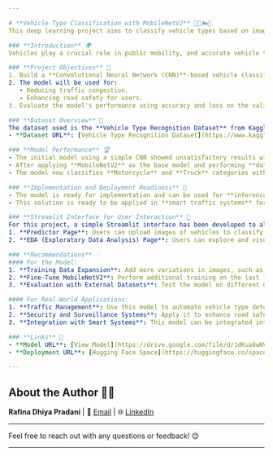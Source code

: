 ```yaml
---

# **Vehicle Type Classification with MobileNetV2** 🚗🚚🏍️🚌  
This deep learning project aims to classify vehicle types based on images using the Convolutional Neural Network (CNN) approach. The main focus of this project is to evaluate the model's performance, improve accuracy, and provide recommendations for real-world applications in traffic management and road safety.

### **Introduction** 🌍  
Vehicles play a crucial role in public mobility, and accurate vehicle type recognition is essential for traffic management, such as regulating heavy vehicle lanes and monitoring traffic violations. This project develops a system to automatically classify vehicle types such as **Car**, **Truck**, **Motorcycle**, and **Bus** from images. The primary goal is to assist in smart traffic management and improve road safety.

### **Project Objectives** 🎯  
1. Build a **Convolutional Neural Network (CNN)**-based vehicle classification model to recognize vehicle types from images.  
2. The model will be used for:  
   - Reducing traffic congestion.  
   - Enhancing road safety for users.  
3. Evaluate the model's performance using accuracy and loss on the validation dataset to determine its effectiveness.

### **Dataset Overview** 📂  
The dataset used is the **Vehicle Type Recognition Dataset** from Kaggle, which contains images of vehicles in four categories: **Car**, **Truck**, **Motorcycle**, and **Bus**. The dataset includes 400 images with a relatively balanced distribution across each category (100 images per category).  
- **Dataset URL**: [Vehicle Type Recognition Dataset](https://www.kaggle.com/datasets/kaggleashwin/vehicle-type-recognition)

### **Model Performance** 🏆  
- The initial model using a simple CNN showed unsatisfactory results with an **accuracy of 59.38%** and **loss of 1.0070** on the test data.  
- After applying **MobileNetV2** as the base model and performing **data augmentation** and hyperparameter optimization, the model's performance significantly improved to **87.50% accuracy** with **loss of 0.1992**.  
- The model now classifies **Motorcycle** and **Truck** categories with high accuracy, though there are still some errors in the **Bus** and **Car** categories, likely due to visual similarities between the two categories.

### **Implementation and Deployment Readiness** 🚀  
- The model is ready for implementation and can be used for **inference**.  
- This solution is ready to be applied in **smart traffic systems** for efficient traffic monitoring and management, including the regulation of heavy vehicle lanes and quick response to traffic violations.

### **Streamlit Interface for User Interaction** 🚀  
For this project, a simple Streamlit interface has been developed to allow users to interact with the vehicle classification model in real-time. The interface provides two main sections:  
1. **Predictor Page**: Users can upload images of vehicles to classify the vehicle type based on the trained model.  
2. **EDA (Exploratory Data Analysis) Page**: Users can explore and visualize the dataset, gaining insights into the vehicle types and image distributions.

### **Recommendations** 💡  
#### For the Model:  
1. **Training Data Expansion**: Add more variations in images, such as artificial backgrounds and different vehicle poses, to improve the model’s ability to recognize patterns.  
2. **Fine-Tune MobileNetV2**: Perform additional training on the last layers of MobileNetV2 to enhance feature extraction.  
3. **Evaluation with External Datasets**: Test the model on different datasets or environments to ensure the model maintains good performance.

#### For Real-World Applications:  
1. **Traffic Management**: Use this model to automate vehicle type detection on the road, aiding in vehicle lane management and traffic violation monitoring.  
2. **Security and Surveillance Systems**: Apply it to enhance road safety by detecting vehicles that violate regulations.  
3. **Integration with Smart Systems**: This model can be integrated into smart traffic systems for analysis and optimization of vehicle flow.

### **Links** 🔗  
- **Model URL**: [View Model](https://drive.google.com/file/d/1dKua6wNV9w9--BpgKm_qfdKnlD3s-QMD/view?usp=sharing)  
- **Deployment URL**: [Hugging Face Space](https://huggingface.co/spaces/rafinadhiya/gc7)

---
```


## **About the Author** 👩‍💻  
**Rafina Dhiya Pradani** | 📧 [Email](mailto:rafina.pradani@gmail.com) | 🌐 [LinkedIn](https://www.linkedin.com/in/rafinadhiya/)

---

Feel free to reach out with any questions or feedback! 😊

---